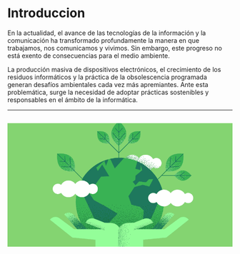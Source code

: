 # Introduccion

En la actualidad, el avance de las tecnologías de la información y la comunicación ha transformado profundamente la manera en que trabajamos, nos comunicamos y vivimos. 
Sin embargo, este progreso no está exento de consecuencias para el medio ambiente.

La producción masiva de dispositivos electrónicos, el crecimiento de los residuos informáticos y la práctica de la obsolescencia programada generan desafíos ambientales cada vez más apremiantes. 
Ante esta problemática, surge la necesidad de adoptar prácticas sostenibles y responsables en el ámbito de la informática.

---
![introduccion](img/introducci0n.jpg)
---
